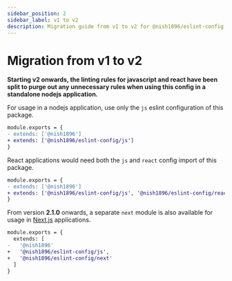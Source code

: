 ```yaml
---
sidebar_position: 2
sidebar_label: v1 to v2
description: Migration guide from v1 to v2 for @nish1896/eslint-config.
---
```


# Migration from v1 to v2

**Starting v2 onwards, the linting rules for javascript and react have been split to purge out any unnecessary rules when using this config in a standalone nodejs application.** 

For usage in a nodejs application, use only the `js` eslint configuration of this package. 

```diff
module.exports = {
- extends: ['@nish1896']
+ extends: ['@nish1896/eslint-config/js']
}
```

React applications would need both the `js` and `react` config import of this package.

```diff
module.exports = {
- extends: ['@nish1896']
+ extends: ['@nish1896/eslint-config/js', '@nish1896/eslint-config/react']
}
```

From version **2.1.0** onwards, a separate `next` module is also available for usage in [Next.js](https://nextjs.org/) applications.

```diff
module.exports = {
  extends: [
-   '@nish1896'
+   '@nish1896/eslint-config/js',
+   '@nish1896/eslint-config/next'
  ]
}
```
